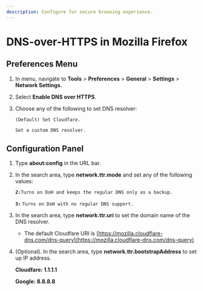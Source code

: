 ```yaml
---
description: Configure for secure browsing experience.
---
```


# DNS-over-HTTPS in Mozilla Firefox

## **Preferences Menu** <a id="preferences-menu"></a>

1. In menu, navigate to **Tools** &gt; **Preferences** &gt; **General** &gt; **Settings** &gt; **Network Settings.**
2. Select **Enable DNS over HTTPS**.
3. Choose any of the following to set DNS resolver:

   `(Default) Set Cloudfare.`

   `Set a custom DNS resolver.`



## Configuration Panel <a id="configuration-panel"></a>

1. Type **about:config** in the URL bar.
2. In the search area, type **network.ttr.mode** and set any of the following values:

   **`2:`**`Turns on DoH and keeps the regular DNS only as a backup.`

   **`3:`** `Turns on DoH with no regular DNS support.`

3. In the search area, type **network.ttr.uri** to set the domain name of the DNS resolver.
   * The default Cloudfare URI is [https://mozilla.cloudflare-dns.com/dns-query](https://mozilla.cloudflare-dns.com/dns-query)​
4. \(Optional\). In the search area, type **network.ttr.bootstrapAddress** to set up IP address.

   **Cloudfare: 1.1.1.1**

   **Google: 8.8.8.8**

##  <a id="configuration-panel"></a>

